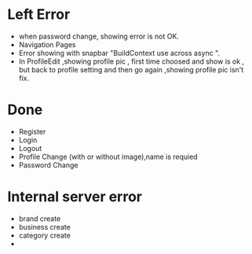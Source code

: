 # Left Error

- when password change, showing error is not OK.
- Navigation Pages
- Error showing with snapbar "BuildContext use across async ".
- In ProfileEdit ,showing profile pic , first time choosed and show is ok , but back to profile setting and then go again ,showing profile pic isn't fix.


# Done

- Register
- Login
- Logout
- Profile Change (with or without image),name is requied
- Password Change


# Internal server error

- brand create
- business create
- category create
- 